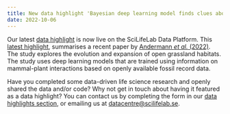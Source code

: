 ```yaml
---
title: New data highlight 'Bayesian deep learning model finds clues about the evolution of open habitats' added.
date: 2022-10-06
---
```


Our latest [data highlight](/highlights/) is now live on the SciLifeLab Data Platform. This [latest highlight](/highlights/bayesian_open_habitat/), summarises a recent paper by [Andermann *et al.* (2022)](https://www.nature.com/articles/s41467-022-32300-5). The study explores the evolution and expansion of open grassland habitats. The study uses deep learning models that are trained using information on mammal-plant interactions based on openly available fossil record data.

Have you completed some data-driven life science research and openly shared the data and/or code? Why not get in touch about having it featured as a data highlight? You can contact us by completing the form in our [data highlights section](/highlights/), or emailing us at datacentre@scilifelab.se.
